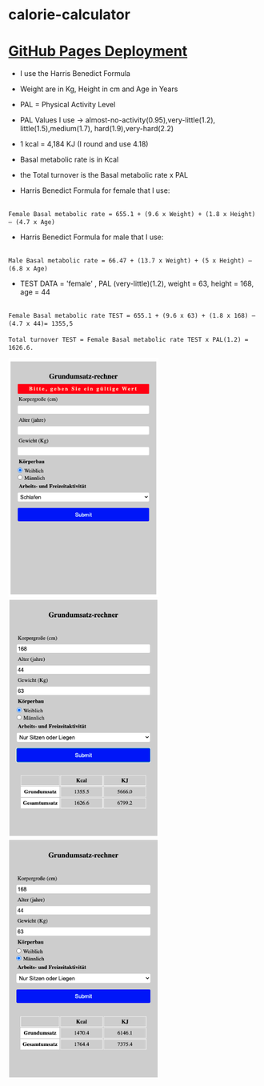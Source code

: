 # calorie-calculator

# [GitHub Pages Deployment](https://mariariosnavarro.github.io/calorie-calculator/)

- I use the Harris Benedict Formula

- Weight are in Kg, Height in cm and Age in Years

- PAL = Physical Activity Level

- PAL Values I use -> almost-no-activity(0.95),very-little(1.2), little(1.5),medium(1.7), hard(1.9),very-hard(2.2)

- 1 kcal = 4,184 KJ (I round and use 4.18)

- Basal metabolic rate is in Kcal

- the Total turnover is the Basal metabolic rate x PAL

- Harris Benedict Formula for female that I use:

```

Female Basal metabolic rate = 655.1 + (9.6 x Weight) + (1.8 x Height) – (4.7 x Age)

```

- Harris Benedict Formula for male that I use:

```

Male Basal metabolic rate = 66.47 + (13.7 x Weight) + (5 x Height) – (6.8 x Age)

```

- TEST DATA = 'female' , PAL (very-little)(1.2), weight = 63, height = 168, age = 44

```

Female Basal metabolic rate TEST = 655.1 + (9.6 x 63) + (1.8 x 168) – (4.7 x 44)= 1355,5

Total turnover TEST = Female Basal metabolic rate TEST x PAL(1.2) = 1626.6.

```

<div>

<img src="./assets/img/readme1.png" width="300px">
<img src="./assets/img/readme2.png" width="300px">
<img src="./assets/img/readme3.png" width="300px">

</div>

